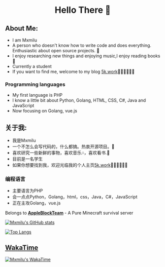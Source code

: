 <h1 align="center"> Hello There 👋 </h1>

## About Me: 
* I am Mxmilu
* A person who doesn't know how to write code and does everything. Enthusiastic about open source projects. 🤔
* I enjoy researching new things and enjoying music,I enjoy reading books 📖
* Currently a student
* If you want to find me, welcome to my blog [5k.work](https://5k.work)🎊🎊🎊🎊🎊🎊

### Programming languages
* My first language is PHP
* I know a little bit about Python, Golang, HTML, CSS, C#, Java and JavaScript
* Now focusing on Golang, vue.js

## 关于我: 
* 我是Mxmilu
* 一个不怎么会写代码的，什么都搞。热衷开源项目。🤔
* 喜欢研究一些新鲜的事物，喜欢音乐🎶，喜欢看书.📖
* 目前是一名学生
* 如果你想要找到我，欢迎光临我的个人主页[5k.work](https://5k.work)🎊🎊🎊🎊🎊🎊

### 编程语言
* 主要语言为PHP
* 会一点点Python，Golang，html，css，Java，C#，JavaScript
* 正在主攻Golang，vue.js

Belongs to **[AppleBlockTeam](https://github.com/AppleBlockteam)** - A Pure Minecraft survival server  

[![Mxmilu's GitHub stats](https://github-readme-stats.vercel.app/api?username=Mxmilu666&show_icons=true&show=reviews,discussions_started,discussions_answered,prs_merged,prs_merged_percentage)](https://github.com/anuraghazra/github-readme-stats)

[![Top Langs](https://github-readme-stats.vercel.app/api/top-langs/?username=Mxmilu666&layout=donut)](https://github.com/anuraghazra/github-readme-stats)

## [WakaTime](https://wakatime.com/)
[![Mxmilu's WakaTime](https://github-readme-stats.vercel.app/api/wakatime?username=mxmilu&layout=compact)](https://github.com/anuraghazra/github-readme-stats)
